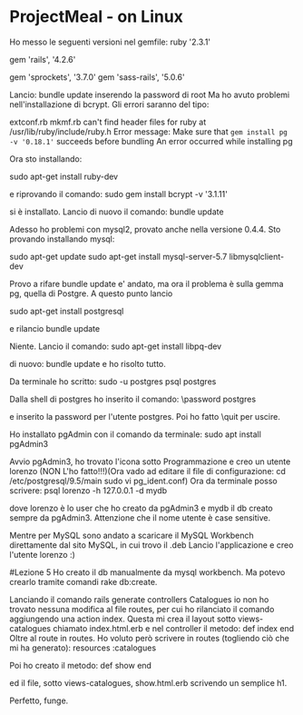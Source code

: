 # ProjectMeal - on Linux

Ho messo le seguenti versioni nel gemfile:
ruby '2.3.1'

gem 'rails', '4.2.6'

gem 'sprockets', '3.7.0'
gem 'sass-rails', '5.0.6'

Lancio: bundle update inserendo la password di root
Ma ho avuto problemi nell'installazione di bcrypt.
Gli errori saranno del tipo:

extconf.rb mkmf.rb can't find header files for ruby at /usr/lib/ruby/include/ruby.h
Error message: Make sure that `gem install pg -v '0.18.1'` succeeds before bundling
An error occurred while installing pg

Ora sto installando:

sudo apt-get install ruby-dev

e riprovando il comando:
sudo gem install bcrypt -v '3.1.11'

si è installato. Lancio di nuovo il comando: bundle update

Adesso ho problemi con mysql2, provato anche nella versione 0.4.4.
Sto provando installando mysql:

sudo apt-get update
sudo apt-get install mysql-server-5.7 libmysqlclient-dev

Provo a rifare bundle update
e' andato, ma ora il problema è sulla gemma pg, quella di Postgre.
A questo punto lancio

sudo apt-get install postgresql

e rilancio bundle update

Niente. Lancio il comando:
sudo apt-get install libpq-dev

di nuovo: bundle update
e ho risolto tutto.

Da terminale ho scritto:
sudo -u postgres psql postgres

Dalla shell di postgres ho inserito il comando:
\password postgres

e inserito la password per l'utente postgres.
Poi ho fatto \quit per uscire.

Ho installato pgAdmin con il comando da terminale:
sudo apt install pgAdmin3

Avvio pgAdmin3, ho trovato l'icona sotto Programmazione e creo un utente lorenzo
(NON L'ho fatto!!!)(Ora vado ad editare il file di configurazione:
cd /etc/postgresql/9.5/main
sudo vi pg_ident.conf)
Ora da terminale posso scrivere:
psql lorenzo -h 127.0.0.1 -d mydb

dove lorenzo è lo user che ho creato da pgAdmin3 e mydb il db creato sempre da
pgAdmin3. Attenzione che il nome utente è case sensitive.

Mentre per MySQL sono andato a scaricare il MySQL Workbench direttamente dal
sito MySQL, in cui trovo il .deb
Lancio l'applicazione e creo l'utente lorenzo :)

#Lezione 5
Ho creato il db manualmente da mysql workbench. Ma potevo crearlo tramite comandi rake db:create.

Lanciando il comando rails generate controllers Catalogues io non ho trovato nessuna modifica al file routes, per cui ho rilanciato il comando aggiungendo una action index. Questa mi crea il layout sotto views-catalogues chiamato index.html.erb e nel controller il metodo:
def index
end
Oltre al route in routes.
Ho voluto però scrivere in routes (togliendo ciò che mi ha generato):
resources :catalogues

Poi ho creato il metodo:
def show
end

ed il file, sotto views-catalogues, show.html.erb scrivendo un semplice h1.

Perfetto, funge.
